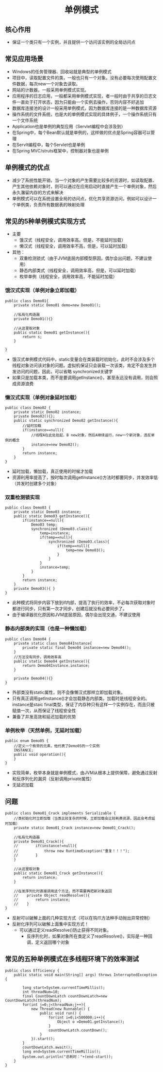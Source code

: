 # <center> 单例模式
## 核心作用
* 保证一个类只有一个实例，并且提供一个访问该实例的全局访问点
## 常见应用场景
* Windows的任务管理器、回收站就是典型的单例模式
* 项目中，读取配置文件的类，一般也只有一个对象。没有必要每次使用配置文件数据，每次new一个对象去读取。
* 网站的计数器，一般采用单例模式实现。
* 应用程序的日志应用，一般都采用单例模式实现，者一般时由于共享的日志文件一直处于打开状态，因为只能由一个实例去操作，否则内容不好追加
* 数据库连接池的设计一般采用单例模式，因为数据库连接的是一种数据库资源
* 操作系统的文件系统，也是大的单例模式实现的具体例子，一个操作系统只有一个文件系统
* Application也是单例的典型应用（Servlet编程中会涉及到）
* 在Spring中，每个Bean默认就是单例的，这样做的优点是Spring容器可以管理
* 在Servlt编程中，每个Servlet也是单例
* 在Spring MVC/struts框架中，控制器对象也是单例

## 单例模式的优点
* 减少了系统性能开销，当一个对象的产生需要比较多的资源时，如读取配置、产生其他依赖对象时，则可以通过在应用启动时直接产生一个单例对象，然后永久潴留内存的方式来解决
* 单例模式可以在系统设置全局的访问点，优化共享资源访问，例如可以设计一个单例类，负责所有数据表的映射处理

## 常见的5种单例模式实现方式
* 主要
    * 饿汉式（线程安全，调用效率高。但是，不能延时加载）
    * 懒汉式（线程安全，调用效率不高，但是，可以延时加载）
* 其他：
    * 双重检测锁式（由于JVM底层内部模型原因，偶尔会出问题，不建议使用）
    * 静态内部类式（线程安全，调用效率高，但是，可以延时加载）
    * 枚举单例（线程安全，调用效率高，不能延时加载）

### 饿汉式实现（单例对象立即加载）
    public class Demo01{
        private static Demo01 demo=new Demo01();

        //私有化构造器
        private Demo01(){}

        //从这里取对象
        public static Demo01 getInstance(){
            return s;
        }

    }
* 饿汉式单例模式代码中，static变量会在类装载时初始化，此时不会涉及多个线程对象访问该对象的问题。虚拟机保证只会装载一次该类，肯定不会发生并发访问的问题，因此，可以省略 synchronized关键字
* 如果只是加载本类，而不是要调用getInstance()，甚至永远没有调用，则会照成资源浪费

### 懒汉式实现（单例对象延时加载）
    public class Demo02 {
        private static Demo02 instance;
        private Demo02(){};
        public static synchronized Demo02 getInstance(){
            //延时加载
            if(instance==null){
                //线程A在此处挂起，B new对象，然后A继续运行，new一个新对象，违反单例的概念
                instance=new Demo02();
            }
            return instance;
        }
    }
* 延时加载，懒加载，真正使用的时候才加载
* 资源利用率提高了，按时每次调用getInstance()方法时都要同步，并发效率低（并发时创建多个对象）


### 双重检测锁实现
    public class Demo03 {
        private static Demo03 instance;
        public static Demo03 getInstance(){
            if(instance==null){
                Demo03 temp;
                synchronized (Demo03.class){
                    temp=instance;
                    if(temp==null){
                        synchronized (Demo03.class){
                            if(temp==null){
                                temp=new Demo03();
                            }
                        }
                    }
                    instance=temp;
                }
            }
            return instance;
        }
        private Demo03(){ }
    }
* 此种模式将同步内容下放到if内部，提高了执行的效率，不必每次获取对象时都进行同步，只有第一次才同步，创建后就没有必要同步了。
* 由于编译器优化原因和JVM底层原因，偶尔会出现文通，不建议使用

### 静态内部类的实现（也是一种懒加载）
    public class Demo04 {
        private static class Demo04Instance{
            private static final Demo04 instance=new Demo04();
        }
        //方法没有同步，调用效率高
        public static Demo04 getInstance(){
            return Demo04Instance.instance;
        }
    
        private Demo04(){}
    }

* 外部类没有static属性，则不会像懒汉式那样立即加载对象。
* 只有真正调用getInstance()才会加载静态内部类。加载时是线程安全的。instance是staic final类型，保证了内存种只有这样一个实例存在，而且只被赋值一次，从而保证了线程安全性
* 兼备了并发高效和延迟加载的优势

### 单例枚举（天然单例，无延时加载）
    public enum Demo05 {
        //定义一个枚举的元素，他代表了Demo05的一个实例
        INSTANCE;
        public void operation(){
        }
    }
* 实现简单，枚举本身就是单例模式，由JVM从根本上提供保障，避免通过反射和反序列化的漏洞（反射调用private属性）
* 无延迟加载

## 问题

    public class Demo01_Crack implements Serializable {
        //类初始化时立即加载（当类比较复杂的时候，立即加载会比较耗费资源，因此会考虑延时加载）
        private static Demo01_Crack instance=new Demo01_Crack();

        //私有化构造器
        private Demo01_Crack(){
        //        if(instance!=null){
        //            throw new RuntimeException("重复！！！");
        //        }
        }

        //从这里取对象
        public static Demo01_Crack getInstance(){
            return instance;
        }

        //在发序列化时直接调用这个方法，而不需要再把新对象返回
        //    private Object readResolve(){
        //        return instance;
        //    }
    }
* 反射可以破解上面的几种实现方式（可以在钩爪方法种手动抛出异常控制）
* 反射化序列可以破解上面集中实现方式！
    * 可以通过定义readResolve()防止获得不同对象。
        * 反序列化时，如果对象所在类定义了readResolve()，实际是一种回调，定义返回哪个对象

## 常见的五种单例模式在多线程环境下的效率测试

    public class Efficiency {
        public static void main(String[] args) throws InterruptedException {

            long start=System.currentTimeMillis();
            int threadNum=10;
            final CountDownLatch countDownLatch=new CountDownLatch(threadNum);
            for(int j=0;j<threadNum;j++){
                new Thread(new Runnable() {
                    public void run() {
                        for(int i=0;i<500000;i++){
                            Object o =Demo01.getInstance();
                        }
                        countDownLatch.countDown();
                    }
                }).start();
            }
            countDownLatch.await();
            long end=System.currentTimeMillis();
            System.out.println("总耗时："+(end-start));
        }
    }
        